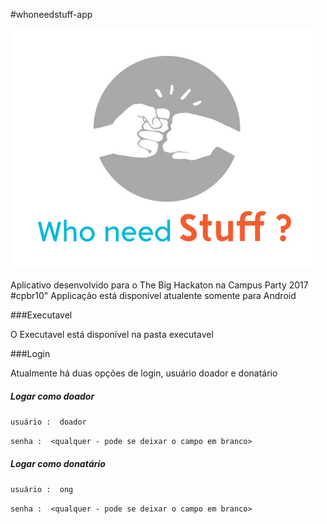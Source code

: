 #whoneedstuff-app 

![](logo.jpg)

Aplicativo desenvolvido para o The Big Hackaton na Campus Party 2017 #cpbr10"
Applicação está disponível atualente somente para Android


###Executavel

O Executavel está disponível na pasta executavel


###Login

Atualmente há duas opções de login, usuário doador e donatário

##### Logar como doador
`usuário :  doador`

`senha :  <qualquer - pode se deixar o campo em branco>`


##### Logar como donatário
`usuário :  ong`

`senha :  <qualquer - pode se deixar o campo em branco>`




